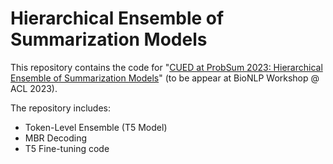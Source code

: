 # Hierarchical Ensemble of Summarization Models
This repository contains the code for "[CUED at ProbSum 2023: Hierarchical Ensemble of Summarization Models](https://arxiv.org/abs/2306.05317)" (to be appear at BioNLP Workshop @ ACL 2023).

The repository includes:
- Token-Level Ensemble (T5 Model)
- MBR Decoding
- T5 Fine-tuning code
